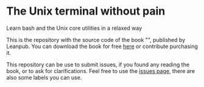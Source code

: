 # The Unix terminal without pain

Learn bash and the Unix core utilities in a relaxed way

This is the repository with the source code of the book "", published by Leanpub. You can download the book for free [here](https://leanpub.com/TODO) or contribute purchasing it.

This repository can be use to submit issues, if you found any reading the book, or to ask for clarifications. Feel free to use the [issues page](https://github.com/TODO), there are also some labels you can use.
